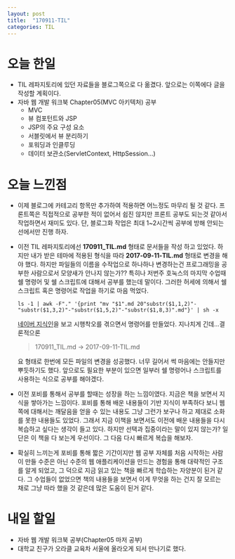 ```yaml
---
layout: post
title:  "170911-TIL"
categories: TIL
---
```

오늘 한일
=========
- TIL 레파지토리에 있던 자료들을 블로그쪽으로 다 옮겼다. 앞으로는 이쪽에다 글을 작성할 계획이다.
- 자바 웹 개발 워크북 Chapter05(MVC 아키텍처) 공부
  - MVC
  - 뷰 컴포턴트와 JSP
  - JSP의 주요 구성 요소
  - 서블릿에서 뷰 분리하기
  - 포워딩과 인클루딩
  - 데이터 보관소(ServletContext, HttpSession...)

오늘 느낀점
=========
- 이제 블로그에 카테고리 항목만 추가하여 적용하면 어느정도 마무리 될 것 같다. 프론트쪽은 직접적으로 공부한 적이 없어서 쉽진 않지만 프론트 공부도 되는것 같아서 작업하면서 재미도 있다. 단, 블로그화 작업은 최대 1~2시간씩 공부에 방해 안되는 선에서만 진행 하자.
- 이전 TIL 레파지토리에선 **170911_TIL.md** 형태로 문서들을 작성 하고 있었다. 하지만 내가 받은 테마에 적용된 형식을 따라 **2017-09-11-TIL.md** 형태로 변경을 해야 했다. 하지만 파일들의 이름을 수작업으로 하나하나 변경하는건 프로그래밍을 공부한 사람으로서 모양새가 안나지 않는가?? 특히나 저번주 호눅스의 마지막 수업때 쉘 명령어 및 쉘 스크립트에 대해서 공부를 했는데 말이다. 그러한 허세에 의해서 쉘 스크립트 혹은 명령어로 작업을 하기로 마음 먹었다.
  ```
  ls -1 | awk -F"." '{print "mv "$1".md 20"substr($1,1,2)"-"substr($1,3,2)"-"substr($1,5,2)"-"substr($1,8,3)".md"}' | sh -x
  ```
  [네이버 지식인](http://kin.naver.com/qna/detail.nhn?d1id=1&dirId=104&docId=249792745&qb=7YyM7J287J2066aEIOuzgOqyvSDsiZjsiqTtgazrpr3tirg=&enc=utf8&section=kin&rank=2&search_sort=0&spq=0&pid=TkjmVspVuERssvE9nJ4sssssshh-290142&sid=N%2B0FVY6wwyW8ExalxZpcBA%3D%3D)을 보고 시행착오를 겪으면서 명령어를 만들었다.
  지나치게 긴데...결론적으론
  > 170911_TIL.md -> 2017-09-11-TIL.md  

  요 형태로 한번에 모든 파일의 변경을 성공했다. 너무 길어서 썩 마음에는 안들지만 뿌듯하기도 했다. 앞으로도 필요한 부분이 있으면 일부러 쉘 명령어나 스크립트를 사용하는 식으로 공부를 해야겠다.
- 이전 포비를 통해서 공부를 할때는 성장을 하는 느낌이였다. 지금은 책을 보면서 지식을 쌓아가는 느낌이다. 포비를 통해 배운 내용들이 기반 지식이 부족하다 보니 웹쪽에 대해서는 깨달음을 얻을 수 있는 내용도 그냥 그런가 보구나 하고 제대로 소화를 못한 내용들도 있었다. 그래서 지금 이책을 보면서도 이전에 배운 내용들을 다시 복습하고 싶다는 생각이 들고 있다. 하지만 선택과 집중이라는 말이 있지 않는가? 일단은 이 책을 다 보는게 우선이다. 그 다음 다시 빠르게 복습을 해보자.
- 확실히 느끼는게 포비를 통해 짧은 기간이지만 웹 공부 자체를 처음 시작하는 사람이 만들 수준은 아닌 수준의 웹 애플리케이션을 만드는 경험을 통해 대략적인 구조를 알게 되었고, 그 덕으로 지금 읽고 있는 책을 빠르게 학습하는 자양분이 된거 같다. 그 수업들이 없었으면 책의 내용들을 보면서 이게 무엇을 하는 건지 잘 모르는 채로 그냥 따라 했을 것 같은데 많은 도움이 된거 같다.

내일 할일
========
- 자바 웹 개발 워크북 공부(Chapter05 마저 공부)
- 대학교 친구가 오라클 교육차 서울에 올라오게 되서 만나기로 했다.
